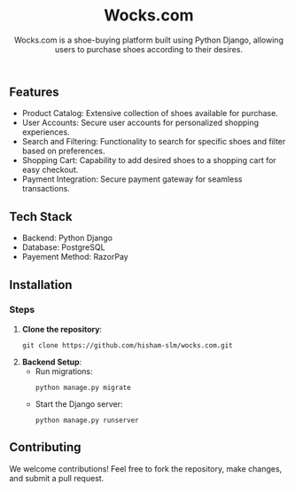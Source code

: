 
<header>
  <h1>Wocks.com</h1>
  <p>Wocks.com is a shoe-buying platform built using Python Django, allowing users to purchase shoes according to their desires.</p>
</header>

<section>
  <h2>Features</h2>
  <ul>
      <li>Product Catalog: Extensive collection of shoes available for purchase.</li>
      <li>User Accounts: Secure user accounts for personalized shopping experiences.</li>
      <li>Search and Filtering: Functionality to search for specific shoes and filter based on preferences.</li>
      <li>Shopping Cart: Capability to add desired shoes to a shopping cart for easy checkout.</li>
      <li>Payment Integration: Secure payment gateway for seamless transactions.</li>
  </ul>
</section>

<section>
  <h2>Tech Stack</h2>
  <ul>
      <li>Backend: Python Django</li>
      <li>Database: PostgreSQL</li>
      <li>Payement Method: RazorPay</li>
  </ul>
</section>

<section>
  <h2>Installation</h2>

  <h3>Steps</h3>
  <ol>
      <li>
          <strong>Clone the repository</strong>:
          <pre><code>git clone https://github.com/hisham-slm/wocks.com.git</code></pre>
      </li>
      <li>
          <strong>Backend Setup</strong>:
          <ul>
              <li>Run migrations:
                  <pre><code>python manage.py migrate</code></pre>
              </li>
              <li>Start the Django server:
                  <pre><code>python manage.py runserver</code></pre>
              </li>
          </ul>
      </li>
      <!-- Add frontend setup steps if applicable -->
  </ol>
</section>


<section>
  <h2>Contributing</h2>
  <p>We welcome contributions! Feel free to fork the repository, make changes, and submit a pull request.</p>
</section>


